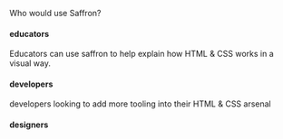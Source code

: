 Who would use Saffron?

#### educators

Educators can use saffron to help explain how HTML & CSS works in a visual way. 

#### developers

developers looking to add more tooling into their HTML & CSS arsenal

#### designers

